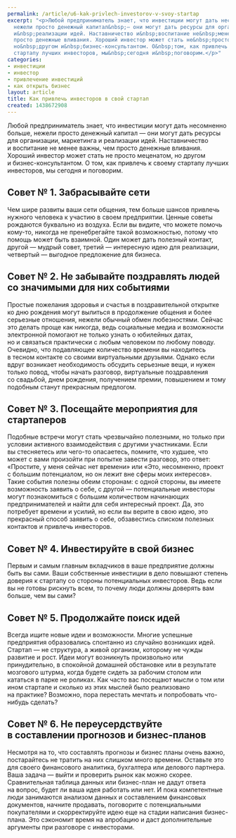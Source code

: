 ```yaml
---
permalink: /article/u6-kak-privlech-investorov-v-svoy-startap
excerpt: "<p>Любой предприниматель знает, что инвестиции могут дать несомненно больше,
  нежели просто денежный капитал&nbsp;— они могут дать ресурсы для организации, маркетинга
  и&nbsp;реализации идей. Наставничество и&nbsp;воспитание не&nbsp;менее важны, чем
  просто денежные вливания. Хороший инвестор может стать не&nbsp;просто меценатом,
  но&nbsp;другом и&nbsp;бизнес-консультантом. О&nbsp;том, как привлечь к&nbsp;своему
  стартапу лучших инвесторов, мы&nbsp;сегодня и&nbsp;поговорим.</p>"
categories:
- инвестиции
- инвестор
- привлечение инвестиций
- как открыть бизнес
layout: article
title: Как привлечь инвесторов в свой стартап
created: 1438672908
---
```

<p>Любой предприниматель знает, что инвестиции могут дать несомненно больше, нежели просто денежный капитал&nbsp;— они могут дать ресурсы для организации, маркетинга и&nbsp;реализации идей. Наставничество и&nbsp;воспитание не&nbsp;менее важны, чем просто денежные вливания. Хороший инвестор может стать не&nbsp;просто меценатом, но&nbsp;другом и&nbsp;бизнес-консультантом. О&nbsp;том, как привлечь к&nbsp;своему стартапу лучших инвесторов, мы&nbsp;сегодня и&nbsp;поговорим.</p>
<h2>Совет №&nbsp;1. Забрасывайте сети</h2>
<p>Чем шире развиты ваши сети общения, тем больше шансов привлечь нужного человека к&nbsp;участию в&nbsp;своем предприятии. Ценные советы рождаются буквально из&nbsp;воздуха. Если вы&nbsp;видите, что можете помочь кому-то, никогда не&nbsp;пренебрегайте такой возможностью, потому что помощь может быть взаимной. Один может дать полезный контакт, другой&nbsp;— мудрый совет, третий&nbsp;— интересную идею для реализации, четвертый&nbsp;— выгодное предложение для бизнеса. </p>
<h2>Совет №&nbsp;2. Не&nbsp;забывайте поздравлять людей со&nbsp;значимыми для них событиями</h2>
<p>Простые пожелания здоровья и&nbsp;счастья в&nbsp;поздравительной открытке ко&nbsp;дню рождения могут вылиться в&nbsp;продолжение общения и&nbsp;более серьезные отношения, нежели обычный обмен любезностями. Сейчас это делать проще как никогда, ведь социальные медиа и&nbsp;возможности электронной помогают не&nbsp;только узнать о&nbsp;юбилейных датах, но&nbsp;и&nbsp;связаться практически с&nbsp;любым человеком по&nbsp;любому поводу. Очевидно, что подавляющее количество времени вы&nbsp;находитесь в&nbsp;тесном контакте со&nbsp;своими виртуальными друзьями. Однако если вдруг возникает необходимость обсудить серьезные вещи, и&nbsp;нужен только повод, чтобы начать разговор, виртуальные поздравления со&nbsp;свадьбой, днем рождения, получением премии, повышением и&nbsp;тому подобным станут прекрасным предлогом.</p>
<h2>Совет №&nbsp;3. Посещайте мероприятия для стартаперов</h2>
<p>Подобные встречи могут стать чрезвычайно полезными, но&nbsp;только при условии активного взаимодействия с&nbsp;другими участниками. Если вы&nbsp;стесняетесь или чего-то опасаетесь, помните, что худшее, что может с&nbsp;вами произойти при попытке завести разговор, это ответ: «Простите, у&nbsp;меня сейчас нет времени» или «Это, несомненно, проект с&nbsp;большим потенциалом, но&nbsp;он&nbsp;лежит вне сферы моих интересов». Такие события полезны обеим сторонам: с&nbsp;одной стороны, вы&nbsp;имеете возможность заявить о&nbsp;себе, с&nbsp;другой&nbsp;— потенциальные инвесторы могут познакомиться с&nbsp;большим количеством начинающих предпринимателей и&nbsp;найти для себя интересный проект. Да, это потребует времени и&nbsp;усилий, но&nbsp;если вы&nbsp;верите в&nbsp;свою идею, это прекрасный способ заявить о&nbsp;себе, обзавестись списком полезных контактов и&nbsp;привлечь инвесторов.</p>
<h2>Совет №&nbsp;4. Инвестируйте в&nbsp;свой бизнес</h2>
<p>Первым и&nbsp;самым главным вкладчиков в&nbsp;ваше предприятие должны быть вы&nbsp;сами. Ваши собственные инвестиции в&nbsp;дело повышают степень доверия к&nbsp;стартапу со&nbsp;стороны потенциальных инвесторов. Ведь если вы&nbsp;не&nbsp;готовы рискнуть всем, то&nbsp;почему люди должны доверять вам больше, чем вы&nbsp;сами?</p>
<h2>Совет №&nbsp;5. Продолжайте поиск идей</h2>
<p>Всегда ищите новые идеи и&nbsp;возможности. Многие успешные предприятия образовались спонтанно из&nbsp;случайно возникших идей. Стартап&nbsp;— не&nbsp;структура, а&nbsp;живой организм, которому не&nbsp;чужды развитие и&nbsp;рост. Идеи могут возникнуть произвольно или принудительно, в&nbsp;спокойной домашней обстановке или в&nbsp;результате мозгового штурма, когда будете сидеть за&nbsp;рабочим столом или кататься в&nbsp;парке не&nbsp;роликах. Как часто вас посещают мысли о&nbsp;том или ином стартапе и&nbsp;сколько из&nbsp;этих мыслей было реализовано на&nbsp;практике? Возможно, пора перестать мечтать и&nbsp;попробовать что-нибудь сделать?</p>
<h2>Совет №&nbsp;6. Не&nbsp;переусердствуйте в&nbsp;составлении прогнозов и&nbsp;бизнес-планов</h2>
<p>Несмотря на&nbsp;то, что составлять прогнозы и&nbsp;бизнес планы очень важно, постарайтесь не&nbsp;тратить на&nbsp;них слишком много времени. Оставьте это для своего финансового аналитика, бухгалтера или делового партнера. Ваша задача&nbsp;— выйти и&nbsp;проверить рынок как можно скорее. Сравнительная таблица данных или бизнес-план не&nbsp;дадут ответа на&nbsp;вопрос, будет&nbsp;ли ваша идея работать или нет. И&nbsp;пока компетентные люди занимаются анализом данных и&nbsp;составлением финансовых документов, начните продавать, поговорите с&nbsp;потенциальными покупателями и&nbsp;скорректируйте идею еще на&nbsp;стадии написания бизнес-плана. Это сэкономит время на&nbsp;апробацию и&nbsp;даст дополнительные аргументы при разговоре с&nbsp;инвесторами. </p>

